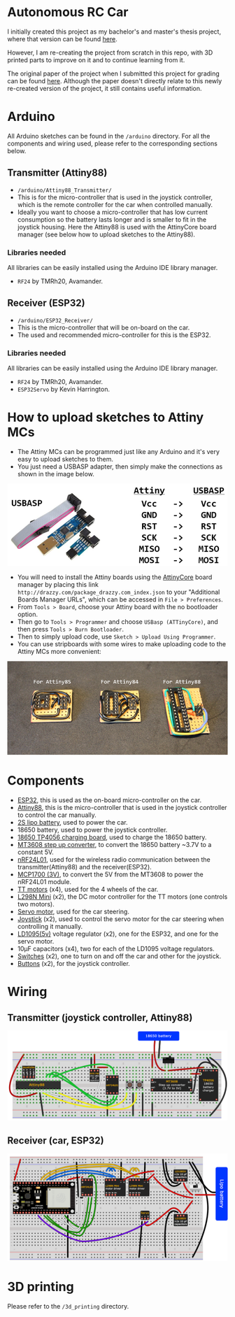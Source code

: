# Autonomous RC Car

I initially created this project as my bachelor's and master's thesis project, where that version can be found [here](https://github.com/RedaAlb/old-auto-rc-car).

However, I am re-creating the project from scratch in this repo, with 3D printed parts to improve on it and to continue learning from it.

The original paper of the project when I submitted this project for grading can be found [here](MSc_AI_AutoRCCar_paper.pdf). Although the paper doesn't directly relate to this newly re-created version of the project, it still contains useful information.


# Arduino

All Arduino sketches can be found in the `/arduino` directory. For all the components and wiring used, please refer to the corresponding sections below.

## Transmitter (Attiny88)

- `/arduino/Attiny88_Transmitter/`
- This is for the micro-controller that is used in the joystick controller, which is the remote controller for the car when controlled manually.
- Ideally you want to choose a micro-controller that has low current consumption so the battery lasts longer and is smaller to fit in the joystick housing. Here the Attiny88 is used with the AttinyCore board manager (see below how to upload sketches to the Attiny88). 

### Libraries needed

All libraries can be easily installed using the Arduino IDE library manager.

- `RF24` by TMRh20, Avamander.


## Receiver (ESP32)

- `/arduino/ESP32_Receiver/`
- This is the micro-controller that will be on-board on the car.
- The used and recommended micro-controller for this is the ESP32.

### Libraries needed

All libraries can be easily installed using the Arduino IDE library manager.

- `RF24` by TMRh20, Avamander.
- `ESP32Servo` by Kevin Harrington.


# How to upload sketches to Attiny MCs

- The Attiny MCs can be programmed just like any Arduino and it's very easy to upload sketches to them.
- You just need a USBASP adapter, then simply make the connections as shown in the image below.

![](readme_imgs/usbasp.png)

- You will need to install the Attiny boards using the [AttinyCore](https://github.com/SpenceKonde/ATTinyCore) board manager by placing this link `http://drazzy.com/package_drazzy.com_index.json` to your "Additional Boards Manager URLs", which can be accessed in `File > Preferences`.
- From `Tools > Board`, choose your Attiny board with the no bootloader option.
- Then go to `Tools > Programmer` and choose `USBasp (ATTinyCore)`, and then press `Tools > Burn Bootloader`.
- Then to simply upload code, use `Sketch > Upload Using Programmer`.
- You can use stripboards with some wires to make uploading code to the Attiny MCs more convenient:

![](/readme_imgs/attiny_stripboards.png)


# Components

- [ESP32](https://amzn.eu/d/0U2EgUz), this is used as the on-board micro-controller on the car.
- [Attiny88](https://uk.rs-online.com/web/p/microcontrollers/1331690), this is the micro-controller that is used in the joystick controller to control the car manually.
- [2S lipo battery](https://amzn.eu/d/9X1NhUL), used to power the car.
- 18650 battery, used to power the joystick controller.
- [18650 TP4056 charging board](https://amzn.eu/d/iKM8bIU), used to charge the 18650 battery.
- [MT3608 step up converter](https://amzn.eu/d/ggu3ih6), to convert the 18650 battery ~3.7V to a constant 5V.
- [nRF24L01](https://amzn.eu/d/3ZHSqjr), used for the wireless radio communication between the transmitter(Attiny88) and the receiver(ESP32).
- [MCP1700 (3V)](https://uk.rs-online.com/web/p/voltage-regulators/0403888), to convert the 5V from the MT3608 to power the nRF24L01 module.
- [TT motors](https://amzn.eu/d/18QKg2z) (x4), used for the 4 wheels of the car.
- [L298N Mini](https://amzn.eu/d/cQw7e1T) (x2), the DC motor controller for the TT motors (one controls two motors).
- [Servo motor](https://amzn.eu/d/5htsI2w), used for the car steering.
- [Joystick](https://shop.pimoroni.com/products/mini-analog-joystick?variant=28289831047) (x2), used to control the servo motor for the car steering when controlling it manually.
- [LD1095(5v)](https://uk.rs-online.com/web/p/voltage-regulators/6869690) voltage regulator (x2), one for the ESP32, and one for the servo motor.
- 10µF capacitors (x4), two for each of the LD1095 voltage regulators.
- [Switches](https://amzn.eu/d/4lvAWpm) (x2), one to turn on and off the car and other for the joystick.
- [Buttons](https://www.cricklewoodelectronics.com/Red-Top-Push-to-Make-Miiniature-Switch.html) (x2), for the joystick controller.


# Wiring

## Transmitter (joystick controller, Attiny88)

![](/readme_imgs/breadboard_transmitter.png)

## Receiver (car, ESP32)

![](/readme_imgs/breadboard_receiver.png)


# 3D printing

Please refer to the `/3d_printing` directory.